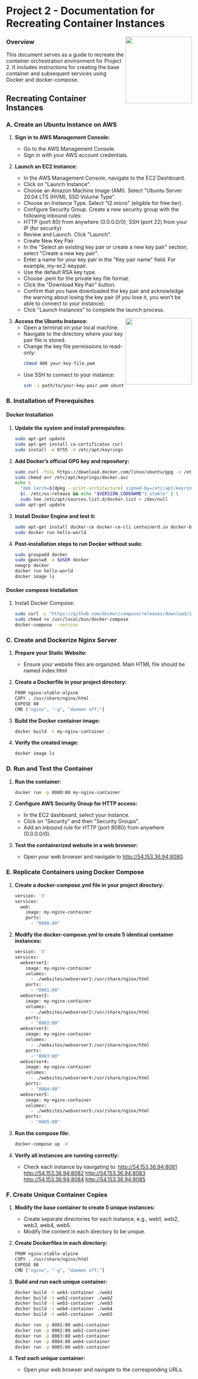 # Project 2 - Documentation for Recreating Container Instances




<img src="https://github.com/isha-kawosa/CSCE-412-CLOUD-COMPUTING/assets/149615714/7b006de0-44f8-4731-bb91-5bb6a4e58bed" width="180" height="180" align="right">


### Overview

This document serves as a guide to recreate the container orchestration environment for Project 2. It includes instructions for creating the base container and subsequent services using Docker and docker-compose.


## Recreating Container Instances

### A. Create an Ubuntu Instance on AWS

1. **Sign in to AWS Management Console:**
   - Go to the AWS Management Console.
   - Sign in with your AWS account credentials.
     
2. **Launch an EC2 Instance:**
   - In the AWS Management Console, navigate to the EC2 Dashboard.
   - Click on "Launch Instance".
   - Choose an Amazon Machine Image (AMI). Select "Ubuntu Server 20.04 LTS (HVM), SSD Volume Type".
   - Choose an Instance Type. Select "t2.micro" (eligible for free tier).
   - Configure Security Group. Create a new security group with the following inbound rules:
   - HTTP (port 80) from anywhere (0.0.0.0/0); SSH (port 22) from your IP (for security)
   - Review and Launch. Click "Launch".
   - Create New Key Pair
   - In the "Select an existing key pair or create a new key pair" section, select "Create a new key pair".
   - Enter a name for your key pair in the "Key pair name" field. For example, my-ec2-keypair.
   - Use the default RSA key type.
   - Choose .pem for the private key file format.
   - Click the "Download Key Pair" button.
   - Confirm that you have downloaded the key pair and acknowledge the warning about losing the key pair (if you lose it, you won’t be able to connect to your instance).
   - Click "Launch Instances" to complete the launch process.






<img src="https://github.com/isha-kawosa/CSCE-412-CLOUD-COMPUTING/assets/149615714/7b006de0-44f8-4731-bb91-5bb6a4e58bed" width="180" height="180" align="right">



3. **Access the Ubuntu Instance:**
   - Open a terminal on your local machine.
   - Navigate to the directory where your key pair file is stored.
   - Change the key file permissions to read-only:
     ```bash
     chmod 400 your-key-file.pem
     ```
   - Use SSH to connect to your instance:
     ```bash
     ssh -i path/to/your-key-pair.pem ubuntu@your-instance-ip-address
     ```

### B. Installation of Prerequisites

#### Docker Installation

1. **Update the system and install prerequisites:**
   ```bash
   sudo apt-get update
   sudo apt-get install ca-certificates curl
   sudo install -m 0755 -d /etc/apt/keyrings
   ```
2. **Add Docker’s official GPG key and repository:**
   ```bash
   sudo curl -fsSL https://download.docker.com/linux/ubuntu/gpg -o /etc/apt/keyrings/docker.asc
   sudo chmod a+r /etc/apt/keyrings/docker.asc
   echo \
     "deb [arch=$(dpkg --print-architecture) signed-by=/etc/apt/keyrings/docker.asc] https://download.docker.com/linux/ubuntu \
     $(. /etc/os-release && echo "$VERSION_CODENAME") stable" | \
     sudo tee /etc/apt/sources.list.d/docker.list > /dev/null
   sudo apt-get update
   ```
3. **Install Docker Engine and test it:**
   ```bash
   sudo apt-get install docker-ce docker-ce-cli containerd.io docker-buildx-plugin docker-compose-plugin
   sudo docker run hello-world

   ```
4. **Post-installation steps to run Docker without sudo:**
   ```bash
   sudo groupadd docker
   sudo gpasswd -a $USER docker
   newgrp docker
   docker run hello-world
   docker image ls
   ```

#### Docker compose Installation

1. Install Docker Compose:
   ```bash
   sudo curl -L "https://github.com/docker/compose/releases/download/1.29.2/docker-compose-$(uname -s)-$(uname -m)" -o /usr/local/bin/docker-compose
   sudo chmod +x /usr/local/bin/docker-compose
   docker-compose --version
   ```
   
### C.  Create and Dockerize Nginx Server

1. **Prepare your Static Website:**
   - Ensure your website files are organized. Main HTML file should be named index.html
     
2. **Create a Dockerfile in your project directory:**
   ```bash
   FROM nginx:stable-alpine
   COPY . /usr/share/nginx/html
   EXPOSE 80
   CMD ["nginx", "-g", "daemon off;"]
   ```
3. **Build the Docker container image:**
   ```bash
   docker build -t my-nginx-container .
   ```
4. **Verify the created image:**
   ```bash
   docker image ls
   ```

### D.  Run and Test the Container

1. **Run the container:**
   ```bash
   docker run -p 8080:80 my-nginx-container
   ```
     
2. **Configure AWS Security Group for HTTP access:**
   - In the EC2 dashboard, select your instance.
   - Click on "Security" and then "Security Groups".
   - Add an inbound rule for HTTP (port 8080) from anywhere (0.0.0.0/0).
     
3. **Test the containerized website in a web browser:**
   -  Open your web browser and navigate to http://54.153.36.94:8080.
  
### E.  Replicate Containers using Docker Compose

1. **Create a docker-compose.yml file in your project directory:**
   ```bash
   version: '3'
   services:
     web:
       image: my-nginx-container
       ports:
         - "8080:80"
   ```
     
2. **Modify the docker-compose.yml to create 5 identical container instances:**
   ```bash
   version: '3'
   services:
     webserver1:
       image: my-nginx-container
       volumes:
         - ./websites/webserver1:/usr/share/nginx/html
       ports:
         - "8081:80"
     webserver2:
       image: my-nginx-container
       volumes:
         - ./websites/webserver2:/usr/share/nginx/html
       ports:
         - "8082:80"
     webserver3:
       image: my-nginx-container
       volumes:
         - ./websites/webserver3:/usr/share/nginx/html
       ports:
         - "8083:80"
     webserver4:
       image: my-nginx-container
       volumes:
         - ./websites/webserver4:/usr/share/nginx/html
       ports:
         - "8084:80"
     webserver5:
       image: my-nginx-container
       volumes:
         - ./websites/webserver5:/usr/share/nginx/html
       ports:
         - "8085:80"
   ```
   
3. **Run the compose file:**
   ```bash
   docker-compose up -d
   ```
4. **Verify all instances are running correctly:**
   - Check each instance by navigating to:
      http://54.153.36.94:8081
      http://54.153.36.94:8082
      http://54.153.36.94:8083
      http://54.153.36.94:8084
      http://54.153.36.94:8085

### F.  Create Unique Container Copies

1. **Modify the base container to create 5 unique instances:**
   - Create separate directories for each instance, e.g., web1, web2, web3, web4, web5.
   - Modify the content in each directory to be unique.
     
2. **Create Dockerfiles in each directory:**
   ```bash
   FROM nginx:stable-alpine
   COPY . /usr/share/nginx/html
   EXPOSE 80
   CMD ["nginx", "-g", "daemon off;"]
   ```
3. **Build and run each unique container:**
   ```bash
   docker build -t web1-container ./web1
   docker build -t web2-container ./web2
   docker build -t web3-container ./web3
   docker build -t web4-container ./web4
   docker build -t web5-container ./web5
   
   docker run -p 8081:80 web1-container
   docker run -p 8082:80 web2-container
   docker run -p 8083:80 web3-container
   docker run -p 8084:80 web4-container
   docker run -p 8085:80 web5-container
   ```
4. **Test each unique container:**
   - Open your web browser and navigate to the corresponding URLs.
